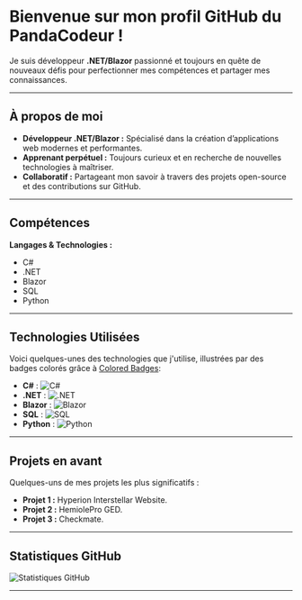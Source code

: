 
# Bienvenue sur mon profil GitHub du PandaCodeur !  
Je suis développeur **.NET/Blazor** passionné et toujours en quête de nouveaux défis pour perfectionner mes compétences et partager mes connaissances.

---

## À propos de moi

- **Développeur .NET/Blazor :** Spécialisé dans la création d’applications web modernes et performantes.  
- **Apprenant perpétuel :** Toujours curieux et en recherche de nouvelles technologies à maîtriser.  
- **Collaboratif :** Partageant mon savoir à travers des projets open-source et des contributions sur GitHub.

---

## Compétences

**Langages & Technologies :**
- C#
- .NET
- Blazor
- SQL
- Python

---

## Technologies Utilisées

Voici quelques-unes des technologies que j'utilise, illustrées par des badges colorés grâce à [Colored Badges](https://github.com/MikeCodesDotNET/ColoredBadges):

- **C#** : ![C#](https://img.shields.io/badge/C%23-239120?style=for-the-badge&logo=c-sharp&logoColor=white)
- **.NET** : ![.NET](https://img.shields.io/badge/.NET-512BD4?style=for-the-badge&logo=.net&logoColor=white)
- **Blazor** : ![Blazor](https://img.shields.io/badge/Blazor-512BD4?style=for-the-badge&logo=blazor&logoColor=white)
- **SQL** : ![SQL](https://img.shields.io/badge/SQL-4479A1?style=for-the-badge&logo=postgresql&logoColor=white)
- **Python** : ![Python](https://img.shields.io/badge/Python-3776AB?style=for-the-badge&logo=python&logoColor=white)
 

---

## Projets en avant

Quelques-uns de mes projets les plus significatifs :
- **Projet 1 :** Hyperion Interstellar Website.
- **Projet 2 :** HemiolePro GED.
- **Projet 3 :** Checkmate.

---

## Statistiques GitHub

![Statistiques GitHub](https://github-readme-stats.vercel.app/api?username=Lightnyng83&show_icons=true&theme=radical)

---


